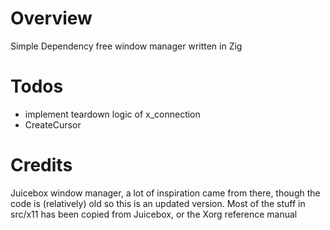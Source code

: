 Overview
=====
Simple Dependency free window manager written in Zig

Todos
=====
- implement teardown logic of x_connection
- CreateCursor

Credits
======
Juicebox window manager, a lot of inspiration came from there, though the code is (relatively) old so this is an updated version.
Most of the stuff in src/x11 has been copied from Juicebox, or the Xorg reference manual
